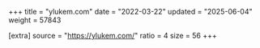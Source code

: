 +++
title = "ylukem.com"
date = "2022-03-22"
updated = "2025-06-04"
weight = 57843

[extra]
source = "https://ylukem.com/"
ratio = 4
size = 56
+++
